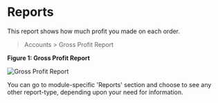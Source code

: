 # Reports

This report shows how much profit you made on each order.


> Accounts > Gross Profit Report


__Figure 1: Gross Profit Report__

![Gross Profit Report](/assets/erpnext_org/images/erpnext/e-t-o-gross-profit-childbed.png)

You can go to module-specific 'Reports' section and choose to see any other report-type, depending upon your need for information.